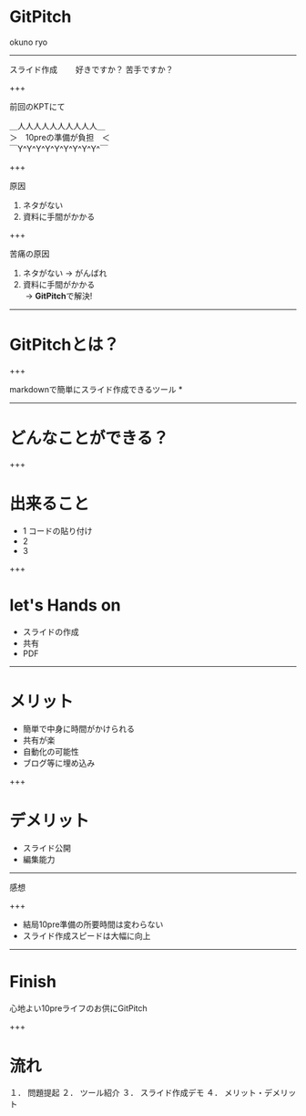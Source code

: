 # GitPitch

okuno ryo

---

スライド作成　　
好きですか？ 
苦手ですか？  

+++

前回のKPTにて

＿人人人人人人人人人人＿  
＞　10preの準備が負担　＜  
￣Y^Y^Y^Y^Y^Y^Y^Y^Y^￣  

+++

原因
1. ネタがない
2. 資料に手間がかかる

+++


苦痛の原因
1. ネタがない -> がんばれ  
2. 資料に手間がかかる  
  -> **GitPitch**で解決!

---

# GitPitchとは？

+++


markdownで簡単にスライド作成できるツール
*

---

# どんなことができる？

+++

# 出来ること

* 1 コードの貼り付け
* 2 
* 3

+++

# let's Hands on
* スライドの作成
* 共有
* PDF

---

# メリット
* 簡単で中身に時間がかけられる
* 共有が楽
* 自動化の可能性
* ブログ等に埋め込み

+++ 

# デメリット
* スライド公開
* 編集能力

---

感想

+++

* 結局10pre準備の所要時間は変わらない
* スライド作成スピードは大幅に向上

---
# Finish

心地よい10preライフのお供にGitPitch

+++

# 流れ

１． 問題提起
２． ツール紹介
３． スライド作成デモ
４． メリット・デメリット

